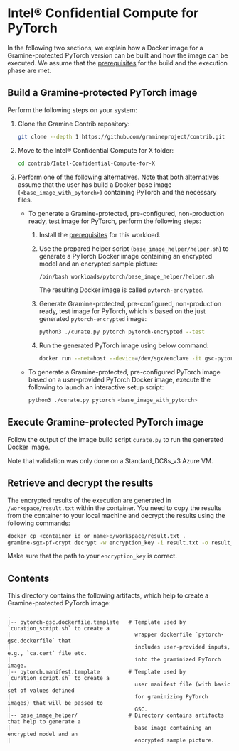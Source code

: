 # Intel® Confidential Compute for PyTorch

In the following two sections, we explain how a Docker image for a Gramine-protected PyTorch version
can be built and how the image can be executed. We assume that the [prerequisites](../../README.md)
for the build and the execution phase are met.


## Build a Gramine-protected PyTorch image

Perform the following steps on your system:

1. Clone the Gramine Contrib repository:
   ```sh
   git clone --depth 1 https://github.com/gramineproject/contrib.git
   ```

2. Move to the Intel® Confidential Compute for X folder:
   ```sh
   cd contrib/Intel-Confidential-Compute-for-X
   ```

3. Perform one of the following alternatives.  Note that both alternatives assume that the user has
   build a Docker base image (`<base_image_with_pytorch>`) containing PyTorch and the necessary
   files.

   - To generate a Gramine-protected, pre-configured, non-production ready, test image for PyTorch,
     perform the following steps:

     1. Install the [prerequisites](base_image_helper/README.md#prerequisites) for this workload.

     2. Use the prepared helper script (`base_image_helper/helper.sh`) to generate a PyTorch Docker
        image containing an encrypted model and an encrypted sample picture:
        ```sh
        /bin/bash workloads/pytorch/base_image_helper/helper.sh
        ```
        The resulting Docker image is called `pytorch-encrypted`.

     3. Generate Gramine-protected, pre-configured, non-production ready, test image for PyTorch,
        which is based on the just generated `pytorch-encrypted` image:
        ```sh
        python3 ./curate.py pytorch pytorch-encrypted --test
        ```

     4. Run the generated PyTorch image using below command:
        ```sh
        docker run --net=host --device=/dev/sgx/enclave -it gsc-pytorch-encrypted
        ```

   - To generate a Gramine-protected, pre-configured PyTorch image based on a user-provided PyTorch
     Docker image, execute the following to launch an interactive setup script:
     ```sh
     python3 ./curate.py pytorch <base_image_with_pytorch>
     ```


## Execute Gramine-protected PyTorch image

Follow the output of the image build script `curate.py` to run the generated Docker image.

Note that validation was only done on a Standard_DC8s_v3 Azure VM.


## Retrieve and decrypt the results

The encrypted results of the execution are generated in `/workspace/result.txt` within the
container. You need to copy the results from the container to your local machine and decrypt the
results using the following commands:
```sh
docker cp <container id or name>:/workspace/result.txt .
gramine-sgx-pf-crypt decrypt -w encryption_key -i result.txt -o result_plaintext.txt
```

Make sure that the path to your `encryption_key` is correct.


## Contents

This directory contains the following artifacts, which help to create a Gramine-protected PyTorch
image:

    .
    |-- pytorch-gsc.dockerfile.template   # Template used by `curation_script.sh` to create a
    |                                       wrapper dockerfile `pytorch-gsc.dockerfile` that
    |                                       includes user-provided inputs, e.g., `ca.cert` file etc.
    |                                       into the graminized PyTorch image.
    |-- pytorch.manifest.template         # Template used by `curation_script.sh` to create a
    |                                       user manifest file (with basic set of values defined
    |                                       for graminizing PyTorch images) that will be passed to
    |                                       GSC.
    |-- base_image_helper/                # Directory contains artifacts that help to generate a
    |                                       base image containing an encrypted model and an
    |                                       encrypted sample picture.
